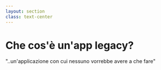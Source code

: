 ```yaml
---
layout: section
class: text-center
---
```


<!-- 
#---
#layout: section
#---

# Applicazioni legacy<br>e dove trovarle  
-->

# Che cos'è un'app legacy?

<v-click> 
<div class="mt-10 text-xl opacity-60">
"..un'applicazione con cui nessuno vorrebbe avere a che fare"
</div>
</v-click>